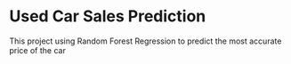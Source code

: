 # Used Car Sales Prediction
This project using Random Forest Regression to predict the most accurate price of the car
